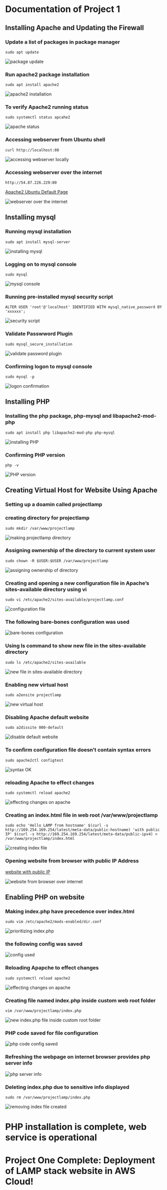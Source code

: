 # Documentation of Project 1

## Installing Apache and Updating the Firewall
### Update a list of packages in package manager
`sudo apt update`

![package update](./Images/sudo-apt-update.png)

### Run apache2 package installation
`sudo apt install apache2`

![apache2 installation](./Images/sudo-apt-install-apache2.png)

### To verify Apache2 running status
`sudo systemctl status apcahe2`

![apache status](./Images/sudo-systemctl-status-apache2.png)

### Accessing webserver from Ubuntu shell
`curl http://localhost:80`

![accessing webserver locally](./Images/webserver-from-ubuntu-shell.png)

### Accessing webserver over the internet
`http://54.87.226.229:80`

[Apache2 Ubuntu Default Page](http://http://16.16.68.188/)

![webserver over the internet](./Images/apache2-ubuntu-default-page.png)

## Installing mysql

### Running mysql installation
`sudo apt install mysql-server`

![installing mysql](./Images/installing-mysql.png)

### Logging on to mysql console

`sudo mysql`

![mysql console](./Images/mysql-console.png)

### Running pre-installed mysql security script

`ALTER USER 'root'@'localhost' IDENTIFIED WITH mysql_native_password BY 'xxxxxx';`

![security script](./Images/running-security-script.png)

### Validate Passwword Plugin

`sudo mysql_secure_installation`

![validate password plugin](./Images/validate-password-plugin.png)

### Confirming logon to mysql console

`sudo mysql -p`

![logon confirmation](./Images/confirming-logon-to-mysql.png)

## Installing PHP

### Installing the php package, php-mysql and libapache2-mod-php

`sudo apt install php libapache2-mod-php php-mysql`

![installing PHP](./Images/installing-php.png)

### Confirming PHP version

`php -v`

![PHP version](./Images/php-version.png)


## Creating Virtual Host for Website Using Apache

### Setting up a doamin called projectlamp

### creating directory for projectlamp

`sudo mkdir /var/www/projectlamp`

![making projectlamp directory](./Images/making-projectlamp-directory.png)

### Assigning ownership of the directory to current system user

`sudo chown -R $USER:$USER /var/www/projectlamp`

![assigning ownership of directory](./Images/ownership-of-directory.png)

### Creating and opening a new configuration file in Apache’s sites-available directory using vi

`sudo vi /etc/apache2/sites-available/projectlamp.conf`

![configuration file](./Images/config-file.png)

### The following bare-bones configuration was used


![bare-bones configuration](./Images/bare-bones-config.png)

### Using ls command to show new file in the sites-available directory

`sudo ls /etc/apache2/sites-available`

![new file in sites-available directory](./Images/ls-command-sites-available.png)

### Enabling new virtual host

`sudo a2ensite projectlamp`

![new virtual host](./Images/enabling-new-host.png)

### Disabling Apache default website

`sudo a2dissite 000-default`

![disable default website](./Images/disable-default.png)

### To confirm configuration file doesn’t contain syntax errors

`sudo apache2ctl configtest`

![syntax OK](./Images/syntax-ok.png)

### reloading Apache to effect changes

`sudo systemctl reload apache2`

![effecting changes on apache](./Images/reload-apache.png)

### Creating an index.html file in web root /var/www/projectlamp

`sudo echo 'Hello LAMP from hostname' $(curl -s http://169.254.169.254/latest/meta-data/public-hostname) 'with public IP' $(curl -s http://169.254.169.254/latest/meta-data/public-ipv4) > /var/www/projectlamp/index.html`

![creating index file](./Images/web-root.png)

### Opening website from browser with public IP Address

[website with public IP](http://54.87.226.229:80)

![website from browser over internet](./Images/echo.png)



## Enabling PHP on website
### Making index.php have precedence over index.html

`sudo vim /etc/apache2/mods-enabled/dir.conf`

![prioritizing index.php](./Images/php-html.png)


### the following config was saved

![config used](./Images/indexphp-config.png)

### Reloading Apapche to effect changes

`sudo systemctl reload apache2`

![effecting changes on apache](./Images/reload-apache.png)

### Creating file named index.php inside custom web root folder

`vim /var/www/projectlamp/index.php`

![new index.php file inside custom root folder](./Images/new-index-php.png)

### PHP code saved for file configuration

![php code config saved](./Images/php-code-saved.png)

### Refreshing the webpage on internet browser provides php server info

![php server info](./Images/php-page.png)

### Deleting index.php due to sensitive info displayed

`sudo rm /var/www/projectlamp/index.php`

![removing index file created](./Images/remove-index-file.png)

# PHP installation is complete, web service is operational

# Project One Complete: Deployment of LAMP stack website in AWS Cloud!
